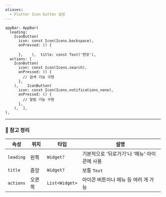 ```yaml
---
aliases:
  - Flutter Icon button 설정
---
```


```
appBar: AppBar(  
  leading:  
    IconButton(  
      icon: const Icon(Icons.backspace),  
      onPressed: () {  
  
      },    ),  title: const Text('연모'),  
  actions: [  
    IconButton(  
      icon: const Icon(Icons.search),  
      onPressed: () {  
        // 검색 기능 구현  
      },  
    ),    IconButton(  
      icon: const Icon(Icons.notifications_none),  
      onPressed: () {  
        // 알림 기능 구현  
      },  
    ),  ],  
),
```

---


### 🧭 참고 정리

|속성|위치|타입|설명|
|---|---|---|---|
|`leading`|왼쪽|`Widget?`|기본적으로 '뒤로가기'나 '메뉴' 아이콘에 사용|
|`title`|중앙|`Widget?`|보통 `Text`|
|`actions`|오른쪽|`List<Widget>`|아이콘 버튼이나 메뉴 등 여러 개 가능|

